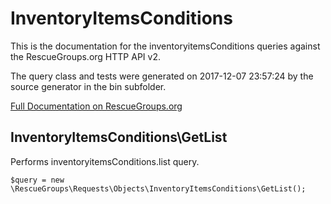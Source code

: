 # InventoryItemsConditions

This is the documentation for the inventoryitemsConditions queries against the RescueGroups.org HTTP API v2.

The query class and tests were generated on 2017-12-07 23:57:24 by the source generator in the bin subfolder.

[Full Documentation on RescueGroups.org](https://userguide.rescuegroups.org/display/APIDG/Object+definitions#Objectdefinitions-inventoryitemsConditions)

## InventoryItemsConditions\GetList

Performs inventoryitemsConditions.list query.

    $query = new \RescueGroups\Requests\Objects\InventoryItemsConditions\GetList();






